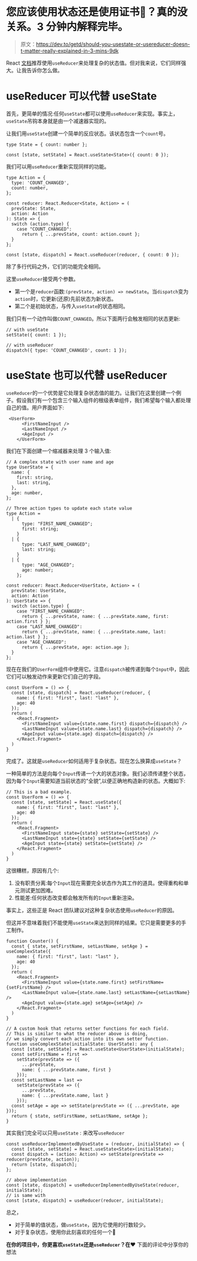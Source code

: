 # 您应该使用状态还是使用证书🤷？真的没关系。3 分钟内解释完毕。

> 原文：<https://dev.to/getd/should-you-usestate-or-usereducer-doesn-t-matter-really-explained-in-3-mins-9dk>

React [文档](https://reactjs.org/docs/hooks-reference.html#usereducer)推荐使用`useReducer`来处理复杂的状态值。但对我来说，它们同样强大。让我告诉你怎么做。

# useReducer 可以代替 useState

首先，更简单的情况:任何`useState`都可以使用`useReducer`来实现。事实上，`useState`吊钩本身就是由一个减速器实现的。

让我们用`useState`创建一个简单的反应状态。该状态包含一个`count`号。

```
type State = { count: number };

const [state, setState] = React.useState<State>({ count: 0 }); 
```

我们可以用`useReducer`重新实现同样的功能。

```
type Action = {
  type: 'COUNT_CHANGED',
  count: number,
};

const reducer: React.Reducer<State, Action> = (
  prevState: State,
  action: Action
): State => {
  switch (action.type) {
    case "COUNT_CHANGED":
      return { ...prevState, count: action.count };
  }
};

const [state, dispatch] = React.useReducer(reducer, { count: 0 }); 
```

除了多行代码之外，它们的功能完全相同。

这里`useReducer`接受两个参数。

*   第一个是`reducer`函数:`(prevState, action) => newState`。当`dispatch`变为`action`时，它更新(还原)先前状态为新状态。
*   第二个是初始状态，与传入`useState`的状态相同。

我们只有一个动作叫做`COUNT_CHANGED`。所以下面两行会触发相同的状态更新:

```
// with useState
setState({ count: 1 });

// with useReducer
dispatch({ type: 'COUNT_CHANGED', count: 1 }); 
```

# useState 也可以代替 useReducer

`useReducer`的一个优势是它处理复杂状态值的能力。让我们在这里创建一个例子。假设我们有一个包含三个输入组件的根级表单组件，我们希望每个输入都处理自己的值。用户界面如下:

```
 <UserForm>
      <FirstNameInput />
      <LastNameInput />
      <AgeInput />
    </UserForm> 
```

我们在下面创建一个缩减器来处理 3 个输入值:

```
// A complex state with user name and age
type UserState = {
  name: {
    first: string,
    last: string,
  },
  age: number,
};

// Three action types to update each state value
type Action =
  | {
      type: "FIRST_NAME_CHANGED";
      first: string;
    }
  | {
      type: "LAST_NAME_CHANGED";
      last: string;
    }
  | {
      type: "AGE_CHANGED";
      age: number;
    };

const reducer: React.Reducer<UserState, Action> = (
  prevState: UserState,
  action: Action
): UserState => {
  switch (action.type) {
    case "FIRST_NAME_CHANGED":
      return { ...prevState, name: { ...prevState.name, first: action.first } };
    case "LAST_NAME_CHANGED":
      return { ...prevState, name: { ...prevState.name, last: action.last } };
    case "AGE_CHANGED":
      return { ...prevState, age: action.age };
  }
}; 
```

现在在我们的`UserForm`组件中使用它。注意`dispatch`被传递到每个`Input`中，因此它们可以触发动作来更新它们自己的字段。

```
const UserForm = () => {
  const [state, dispatch] = React.useReducer(reducer, {
    name: { first: "first", last: "last" },
    age: 40
  });
  return (
    <React.Fragment>
      <FirstNameInput value={state.name.first} dispatch={dispatch} />
      <LastNameInput value={state.name.last} dispatch={dispatch} />
      <AgeInput value={state.age} dispatch={dispatch} />
    </React.Fragment>
  )
} 
```

完成了。这就是`useReducer`如何适用于复杂状态。现在怎么换算成`useState`？

一种简单的方法是向每个`Input`传递一个大的状态对象。我们必须传递整个状态，因为每个`Input`需要知道当前状态的“全貌”,以便正确地构造新的状态。大概如下:

```
// This is a bad example.
const UserForm = () => {
  const [state, setState] = React.useState({
    name: { first: "first", last: "last" },
    age: 40
  });
  return (
    <React.Fragment>
      <FirstNameInput state={state} setState={setState} />
      <LastNameInput state={state} setState={setState} />
      <AgeInput state={state} setState={setState} />
    </React.Fragment>
  )
} 
```

这很糟糕，原因有几个:

1.  没有职责分离:每个`Input`现在需要完全状态作为其工作的道具。使得重构和单元测试更加困难。
2.  性能差:任何状态改变都会触发所有的`Input`重新渲染。

事实上，这些正是 React 团队建议对这种复杂状态使用`useReducer`的原因。

但这并不意味着我们不能使用`useState`来达到同样的结果。它只是需要更多的手工制作。

```
function Counter() {
  const { state, setFirstName, setLastName, setAge } = useComplexState({
    name: { first: "first", last: "last" },
    age: 40
  });
  return (
    <React.Fragment>
      <FirstNameInput value={state.name.first} setFirstName={setFirstName} />
      <LastNameInput value={state.name.last} setLastName={setLastName} />
      <AgeInput value={state.age} setAge={setAge} />
    </React.Fragment>
  )
}

// A custom hook that returns setter functions for each field.
// This is similar to what the reducer above is doing,
// we simply convert each action into its own setter function.
function useComplexState(initialState: UserState): any {
  const [state, setState] = React.useState<UserState>(initialState);
  const setFirstName = first =>
    setState(prevState => ({
      ...prevState,
      name: { ...prevState.name, first }
    }));
  const setLastName = last =>
    setState(prevState => ({
      ...prevState,
      name: { ...prevState.name, last }
    }));
  const setAge = age => setState(prevState => ({ ...prevState, age }));
  return { state, setFirstName, setLastName, setAge };
} 
```

其实我们完全可以只用`useState` :
来改写`useReducer`

```
const useReducerImplementedByUseState = (reducer, initialState) => {
  const [state, setState] = React.useState<State>(initialState);
  const dispatch = (action: Action) => setState(prevState => reducer(prevState, action));
  return [state, dispatch];
};

// above implementation
const [state, dispatch] = useReducerImplementedByUseState(reducer, initialState);
// is same with
const [state, dispatch] = useReducer(reducer, initialState); 
```

总之，

*   对于简单的值状态，做`useState`，因为它使用的行数较少。
*   对于复杂状态，使用你此刻喜欢的任何一个🤪

**在你的项目中，你更喜欢`useState`还是`useReducer`？在❤️** 下面的评论中分享你的想法